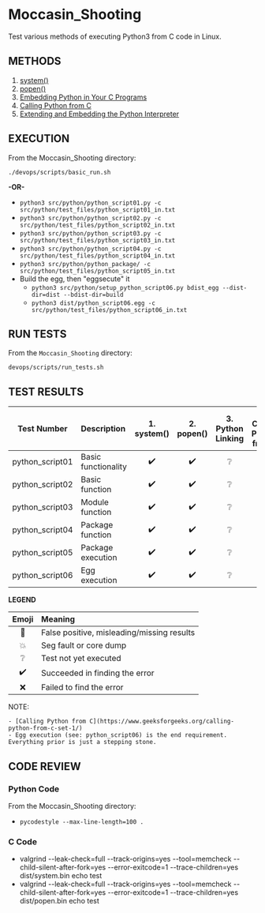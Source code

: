 # Moccasin_Shooting
Test various methods of executing Python3 from C code in Linux.

## METHODS

1. [system()](http://man7.org/linux/man-pages/man3/system.3.html)
2. [popen()](http://man7.org/linux/man-pages/man3/popen.3.html)
3. [Embedding Python in Your C Programs](https://www.linuxjournal.com/article/8497)
4. [Calling Python from C](https://www.geeksforgeeks.org/calling-python-from-c-set-1/)
5. [Extending and Embedding the Python Interpreter](https://docs.python.org/3/extending/)

## EXECUTION

From the Moccasin_Shooting directory:

`./devops/scripts/basic_run.sh`

**-OR-**

* `python3 src/python/python_script01.py -c src/python/test_files/python_script01_in.txt`
* `python3 src/python/python_script02.py -c src/python/test_files/python_script02_in.txt`
* `python3 src/python/python_script03.py -c src/python/test_files/python_script03_in.txt`
* `python3 src/python/python_script04.py -c src/python/test_files/python_script04_in.txt`
* `python3 src/python/python_package/ -c src/python/test_files/python_script05_in.txt`
* Build the egg, then "eggsecute" it
	* `python3 src/python/setup_python_script06.py bdist_egg --dist-dir=dist --bdist-dir=build`
	* `python3 dist/python_script06.egg -c src/python/test_files/python_script06_in.txt`

## RUN TESTS

From the `Moccasin_Shooting` directory:

`devops/scripts/run_tests.sh`

## TEST RESULTS

| Test Number     | Description         | 1. system()        | 2. popen()         | 3. Python Linking | 4. Calling Python from C | 5. Embedding the Python Interpreter |
| :-------------: | :------------------ | :----------------: | :----------------: | :-------------: | :-------------: | :-------------: |
| python_script01 | Basic functionality | :heavy_check_mark: | :heavy_check_mark: | :grey_question: | :grey_question: | :grey_question: |
| python_script02 | Basic function      | :heavy_check_mark: | :heavy_check_mark: | :grey_question: | :grey_question: | :grey_question: |
| python_script03 | Module function     | :heavy_check_mark: | :heavy_check_mark: | :grey_question: | :grey_question: | :grey_question: |
| python_script04 | Package function    | :heavy_check_mark: | :heavy_check_mark: | :grey_question: | :grey_question: | :grey_question: |
| python_script05 | Package execution   | :heavy_check_mark: | :heavy_check_mark: | :grey_question: | :grey_question: | :grey_question: |
| python_script06 | Egg execution       | :heavy_check_mark: | :heavy_check_mark: | :grey_question: | :grey_question: | :grey_question: |

**LEGEND**

| Emoji              | Meaning                                    |
| :----------------: | :----------------------------------------- |
| :anger:            | False positive, misleading/missing results |
| :boom:             | Seg fault or core dump                     |
| :grey_question:    | Test not yet executed                      |
| :heavy_check_mark: | Succeeded in finding the error             |
| :x:                | Failed to find the error                   |

NOTE:

	- [Calling Python from C](https://www.geeksforgeeks.org/calling-python-from-c-set-1/)
	- Egg execution (see: python_script06) is the end requirement.  Everything prior is just a stepping stone.

## CODE REVIEW

### Python Code

From the Moccasin_Shooting directory:

* `pycodestyle --max-line-length=100 .`

### C Code

* valgrind --leak-check=full --track-origins=yes --tool=memcheck --child-silent-after-fork=yes --error-exitcode=1 --trace-children=yes dist/system.bin echo test
* valgrind --leak-check=full --track-origins=yes --tool=memcheck --child-silent-after-fork=yes --error-exitcode=1 --trace-children=yes dist/popen.bin echo test
